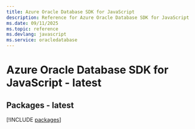 ```yaml
---
title: Azure Oracle Database SDK for JavaScript
description: Reference for Azure Oracle Database SDK for JavaScript
ms.date: 09/11/2025
ms.topic: reference
ms.devlang: javascript
ms.service: oracledatabase
---
```

# Azure Oracle Database SDK for JavaScript - latest
## Packages - latest
[!INCLUDE [packages](oracle-database-index.md)]